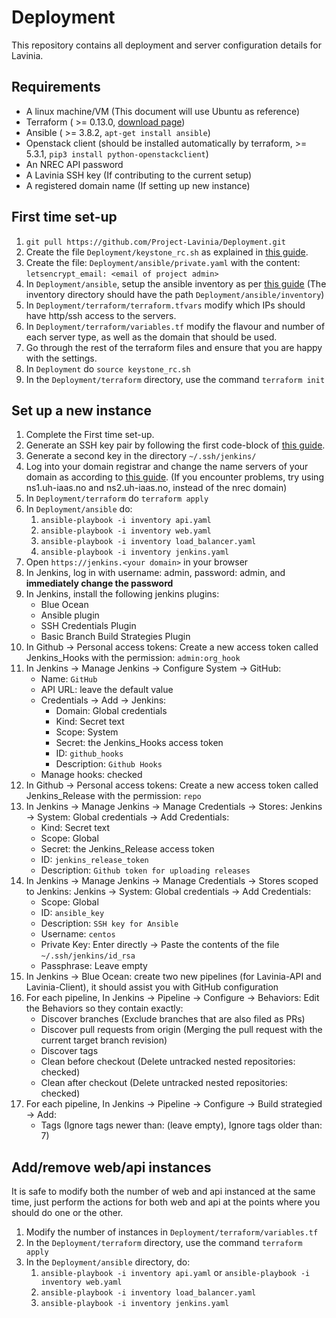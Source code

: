 # Deployment
This repository contains all deployment and server configuration details for Lavinia.

## Requirements
 - A linux machine/VM (This document will use Ubuntu as reference)
 - Terraform ( >= 0.13.0, [download page](https://www.terraform.io/downloads.html))
 - Ansible ( >= 3.8.2, `apt-get install ansible`)
 - Openstack client (should be installed automatically by terraform, >= 5.3.1, `pip3 install python-openstackclient`)
 - An NREC API password
 - A Lavinia SSH key (If contributing to the current setup)
 - A registered domain name (If setting up new instance)

## First time set-up
1. `git pull https://github.com/Project-Lavinia/Deployment.git`
2. Create the file `Deployment/keystone_rc.sh` as explained in [this guide](https://docs.nrec.no/api.html#using-the-cli-tools).
3. Create the file: `Deployment/ansible/private.yaml` with the content: `letsencrypt_email: <email of project admin>`
4. In `Deployment/ansible`, setup the ansible inventory as per [this guide](https://docs.nrec.no/terraform-part4.html#ansible-inventory-from-terraform-state) (The inventory directory should have the path `Deployment/ansible/inventory`)
5. In `Deployment/terraform/terraform.tfvars` modify which IPs should have http/ssh access to the servers.
6. In `Deployment/terraform/variables.tf` modify the flavour and number of each server type, as well as the domain that should be used.
7. Go through the rest of the terraform files and ensure that you are happy with the settings.
8. In `Deployment` do `source keystone_rc.sh`
9. In the `Deployment/terraform` directory, use the command `terraform init`

## Set up a new instance
1. Complete the First time set-up.
2. Generate an SSH key pair by following the first code-block of [this guide](https://docs.nrec.no/create-virtual-machine.html#importing-an-existing-key).
3. Generate a second key in the directory `~/.ssh/jenkins/`
4. Log into your domain registrar and change the name servers of your domain as according to [this guide](https://docs.nrec.no/dns.html#when-to-use-the-dns-service). (If you encounter problems, try using ns1.uh-iaas.no and ns2.uh-iaas.no, instead of the nrec domain)
5. In `Deployment/terraform` do `terraform apply`
6. In `Deployment/ansible` do:
    1. `ansible-playbook -i inventory api.yaml`
    2. `ansible-playbook -i inventory web.yaml`
    3. `ansible-playbook -i inventory load_balancer.yaml`
    4. `ansible-playbook -i inventory jenkins.yaml`
7. Open `https://jenkins.<your domain>` in your browser
8. In Jenkins, log in with username: admin, password: admin, and **immediately change the password**
9. In Jenkins, install the following jenkins plugins:
    * Blue Ocean
    * Ansible plugin
    * SSH Credentials Plugin
    * Basic Branch Build Strategies Plugin
10. In Github -> Personal access tokens: Create a new access token called Jenkins_Hooks with the permission: `admin:org_hook`
11. In Jenkins -> Manage Jenkins -> Configure System -> GitHub:
    * Name: `GitHub`
    * API URL: leave the default value
    * Credentials -> Add -> Jenkins:
        * Domain: Global credentials
        * Kind: Secret text
        * Scope: System
        * Secret: the Jenkins_Hooks access token
        * ID: `github_hooks`
        * Description: `Github Hooks`
    * Manage hooks: checked
12. In Github -> Personal access tokens: Create a new access token called Jenkins_Release with the permission: `repo`
13. In Jenkins -> Manage Jenkins -> Manage Credentials -> Stores: Jenkins -> System: Global credentials -> Add Credentials:
    * Kind: Secret text
    * Scope: Global
    * Secret: the Jenkins_Release access token
    * ID: `jenkins_release_token`
    * Description: `Github token for uploading releases`
14. In Jenkins -> Manage Jenkins -> Manage Credentials -> Stores scoped to Jenkins: Jenkins -> System: Global credentials -> Add Credentials:
    * Scope: Global
    * ID: `ansible_key`
    * Description: `SSH key for Ansible`
    * Username: `centos`
    * Private Key: Enter directly -> Paste the contents of the file `~/.ssh/jenkins/id_rsa`
    * Passphrase: Leave empty
15. In Jenkins -> Blue Ocean: create two new pipelines (for Lavinia-API and Lavinia-Client), it should assist you with GitHub configuration
16. For each pipeline, In Jenkins -> Pipeline -> Configure -> Behaviors: Edit the Behaviors so they contain exactly:
    * Discover branches (Exclude branches that are also filed as PRs)
    * Discover pull requests from origin (Merging the pull request with the current target branch revision)
    * Discover tags
    * Clean before checkout (Delete untracked nested repositories: checked)
    * Clean after checkout (Delete untracked nested repositories: checked)
17. For each pipeline, In Jenkins -> Pipeline -> Configure -> Build strategied -> Add:
    * Tags (Ignore tags newer than: (leave empty), Ignore tags older than: 7)
    


## Add/remove web/api instances
It is safe to modify both the number of web and api instanced at the same time, just perform the actions for both web and api at the points where you should do one or the other.

1. Modify the number of instances in `Deployment/terraform/variables.tf`
2. In the `Deployment/terraform` directory, use the command `terraform apply`
3. In the `Deployment/ansible` directory, do:
    1. `ansible-playbook -i inventory api.yaml` or `ansible-playbook -i inventory web.yaml`
    2. `ansible-playbook -i inventory load_balancer.yaml`
    3. `ansible-playbook -i inventory jenkins.yaml`